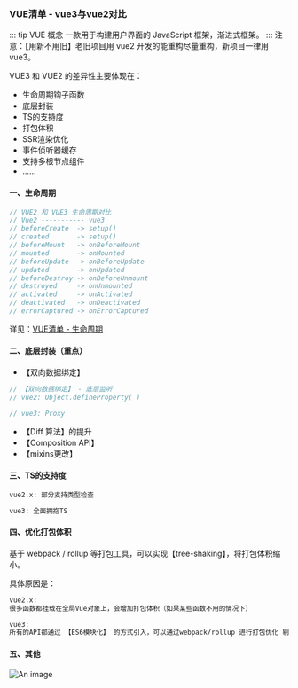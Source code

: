 ### VUE清单 - vue3与vue2对比

::: tip VUE 概念
一款用于构建用户界面的 JavaScript 框架，渐进式框架。
:::
注意：【用新不用旧】老旧项目用 vue2 开发的能重构尽量重构，新项目一律用 vue3。

VUE3 和 VUE2 的差异性主要体现在：
+ 生命周期钩子函数
+ 底层封装
+ TS的支持度
+ 打包体积
+ SSR渲染优化
+ 事件侦听器缓存
+ 支持多根节点组件
+ ......

#### 一、生命周期
```js
// VUE2 和 VUE3 生命周期对比
// Vue2 ----------- vue3
// beforeCreate  -> setup()
// created       -> setup()
// beforeMount   -> onBeforeMount
// mounted       -> onMounted
// beforeUpdate  -> onBeforeUpdate
// updated       -> onUpdated
// beforeDestroy -> onBeforeUnmount
// destroyed     -> onUnmounted
// activated     -> onActivated
// deactivated   -> onDeactivated
// errorCaptured -> onErrorCaptured
```
详见：<a href="/vue/VUE清单 - 生命周期.html">VUE清单 - 生命周期</a>

#### 二、底层封装（重点）
+ 【双向数据绑定】
```js
// 【双向数据绑定】 - 底层监听
// vue2: Object.defineProperty( )

// vue3: Proxy

```

+ 【Diff 算法】的提升
+ 【Composition API】
+ 【mixins更改】

#### 三、TS的支持度
```html
vue2.x: 部分支持类型检查

vue3: 全面拥抱TS
```

#### 四、优化打包体积
基于 webpack / rollup 等打包工具，可以实现【tree-shaking】，将打包体积缩小。

具体原因是：
```html
vue2.x: 
很多函数都挂载在全局Vue对象上，会增加打包体积（如果某些函数不用的情况下）

vue3: 
所有的API都通过 【ES6模块化】 的方式引入，可以通过webpack/rollup 进行打包优化 剔除【未使用到的API】
```
#### 五、其他


![An image](~@/vue3VSvue2.png)
